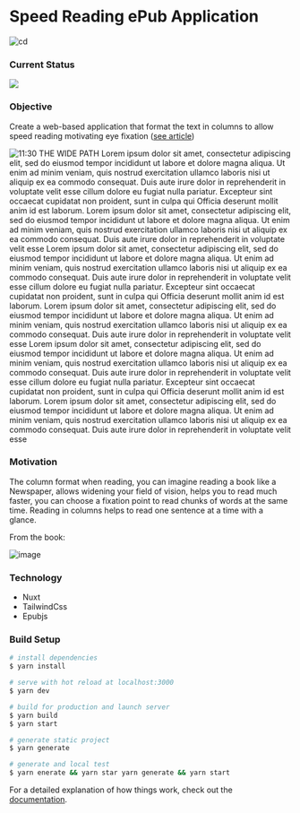 # Speed Reading ePub Application

![cd](https://github.com/ctwhome/nuxt/actions/workflows/cd.yml/badge.svg)

### Current Status

![](https://user-images.githubusercontent.com/4195550/130356318-6d5da8b9-b067-4d51-a4c8-4faf30405555.png)

### Objective

Create a web-based application that format the text in columns to allow speed reading motivating eye fixation ([see article](https://www.dummies.com/education/language-arts/speed-reading/the-importance-of-eye-fixations-to-speed-reading/#:~:text=A%20major%20component%20of%20speed,more%20words%20with%20each%20fixation.))

![11:30 
THE WIDE PATH 
Lorem ipsum dolor 
sit amet, 
consectetur 
adipiscing elit, sed 
do eiusmod tempor 
incididunt ut labore 
et dolore magna 
aliqua. Ut enim ad 
minim veniam, quis 
nostrud exercitation 
ullamco laboris nisi 
ut aliquip ex ea 
commodo 
consequat. Duis 
aute irure dolor in 
reprehenderit in 
voluptate velit esse 
cillum dolore eu 
fugiat nulla pariatur. 
Excepteur sint 
occaecat cupidatat 
non proident, sunt 
in culpa qui Officia 
deserunt mollit 
anim id est 
laborum. 
Lorem ipsum dolor 
sit amet, 
consectetur 
adipiscing elit, sed 
do eiusmod tempor 
incididunt ut labore 
et dolore magna 
aliqua. Ut enim ad 
minim veniam, quis 
nostrud exercitation 
ullamco laboris nisi 
ut aliquip ex ea 
commodo 
consequat. Duis 
aute irure dolor in 
reprehenderit in 
voluptate velit esse 
Lorem ipsum dolor 
sit amet, 
consectetur 
adipiscing elit, sed 
do eiusmod tempor 
incididunt ut labore 
et dolore magna 
aliqua. Ut enim ad 
minim veniam, quis 
nostrud exercitation 
ullamco laboris nisi 
ut aliquip ex ea 
commodo 
consequat. Duis 
aute irure dolor in 
reprehenderit in 
voluptate velit esse 
cillum dolore eu 
fugiat nulla pariatur. 
Excepteur sint 
occaecat cupidatat 
non proident, sunt 
in culpa qui Officia 
deserunt mollit 
anim id est 
laborum. 
Lorem ipsum dolor 
sit amet, 
consectetur 
adipiscing elit, sed 
do eiusmod tempor 
incididunt ut labore 
et dolore magna 
aliqua. Ut enim ad 
minim veniam, quis 
nostrud exercitation 
ullamco laboris nisi 
ut aliquip ex ea 
commodo 
consequat. Duis 
aute irure dolor in 
reprehenderit in 
voluptate velit esse 
Lorem ipsum dolor 
sit amet, 
consectetur 
adipiscing elit, sed 
do eiusmod tempor 
incididunt ut labore 
et dolore magna 
aliqua. Ut enim ad 
minim veniam, quis 
nostrud exercitation 
ullamco laboris nisi 
ut aliquip ex ea 
commodo 
consequat. Duis 
aute irure dolor in 
reprehenderit in 
voluptate velit esse 
cillum dolore eu 
fugiat nulla pariatur. 
Excepteur sint 
occaecat cupidatat 
non proident, sunt 
in culpa qui Officia 
deserunt mollit 
anim id est 
laborum. 
Lorem ipsum dolor 
sit amet, 
consectetur 
adipiscing elit, sed 
do eiusmod tempor 
incididunt ut labore 
et dolore magna 
aliqua. Ut enim ad 
minim veniam, quis 
nostrud exercitation 
ullamco laboris nisi 
ut aliquip ex ea 
commodo 
consequat. Duis 
aute irure dolor in 
reprehenderit in 
voluptate velit esse ](https://user-images.githubusercontent.com/4195550/130351295-e2033da1-0a12-4eb6-9965-b120a6e80326.png)

### Motivation

The column format when reading, you can imagine reading a book like a Newspaper, allows widening your field of vision, helps you to read much faster, you can choose a fixation point to read chunks of words at the same time. Reading in columns helps to read one sentence at a time with a glance.

From the book:  

![image](https://user-images.githubusercontent.com/4195550/130348434-a3f56a62-5f0f-45df-b12c-474b75d511da.png)

### Technology

*   Nuxt
*   TailwindCss
*   Epubjs

### Build Setup

```bash
# install dependencies
$ yarn install

# serve with hot reload at localhost:3000
$ yarn dev

# build for production and launch server
$ yarn build
$ yarn start

# generate static project
$ yarn generate

# generate and local test
$ yarn enerate && yarn star yarn generate && yarn start
```

For a detailed explanation of how things work, check out the [documentation](https://nuxtjs.org).
